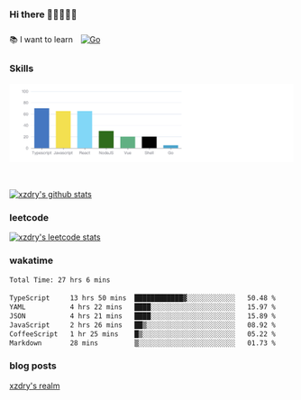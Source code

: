 ### Hi there 👋👋👋👋👋

 :books: I want to learn <a href="https://go.dev/" target="_blank"><img style="margin: 10px" src="https://profilinator.rishav.dev/skills-assets/go-original.svg" alt="Go" height="50" /></a>  

### Skills
![](img/2022-09-05-22-04-20.png)

<br />

[![xzdry's github stats](https://github-readme-stats.vercel.app/api?username=xzdry&count_private=true&show_icons=true&theme=vue)](https://github.com/xzdry)

### leetcode
[![xzdry's leetcode stats](https://leetcard.jacoblin.cool/xzdry-2?theme=light&font=Anek%20Kannada&site=cn)](https://leetcode.cn/u/xzdry-2/)

### wakatime
<!--START_SECTION:waka-->

```text
Total Time: 27 hrs 6 mins

TypeScript     13 hrs 50 mins  ████████████▓░░░░░░░░░░░░   50.48 %
YAML           4 hrs 22 mins   ████░░░░░░░░░░░░░░░░░░░░░   15.97 %
JSON           4 hrs 21 mins   ████░░░░░░░░░░░░░░░░░░░░░   15.89 %
JavaScript     2 hrs 26 mins   ██▒░░░░░░░░░░░░░░░░░░░░░░   08.92 %
CoffeeScript   1 hr 25 mins    █▒░░░░░░░░░░░░░░░░░░░░░░░   05.22 %
Markdown       28 mins         ▒░░░░░░░░░░░░░░░░░░░░░░░░   01.73 %
```

<!--END_SECTION:waka-->

### blog posts
[xzdry's realm](https://www.justdry.net/)
